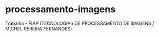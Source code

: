 # processamento-imagens
Trabalho - FIAP (TECNOLOGIAS DE PROCESSAMENTO DE IMAGENS / MICHEL PEREIRA FERNANDES)
